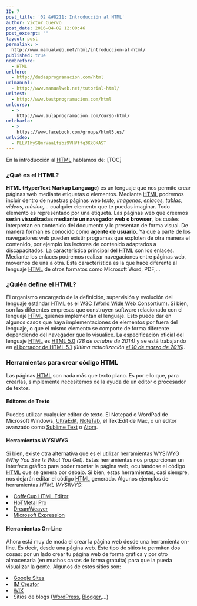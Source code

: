 ```yaml
---
ID: 7
post_title: '02 &#8211; Introducción al HTML'
author: Víctor Cuervo
post_date: 2016-04-02 12:00:46
post_excerpt: ""
layout: post
permalink: >
  http://www.manualweb.net/html/introduccion-al-html/
published: true
nombreforo:
  - HTML
urlforo:
  - http://dudasprogramacion.com/html
urlmanual:
  - http://www.manualweb.net/tutorial-html/
urltest:
  - http://www.testprogramacion.com/html
urlcurso:
  - >
    http://www.aulaprogramacion.com/curso-html/
urlcharla:
  - >
    https://www.facebook.com/groups/html5.es/
urlvideo:
  - PLLVIhySQmrVaaLfsbi9VHVffq3Kk8KAST
---
```

En la introducción al [<span style="font-weight: 400;">HTML</span>][1] hablamos de: [TOC] 
### **¿Qué es el HTML?**

**HTML (HyperText Markup Language)**<span style="font-weight: 400;"> es un lenguaje que nos permite crear páginas web mediante etiquetas o elementos.</span> <span style="font-weight: 400;">Mediante </span>[<span style="font-weight: 400;">HTML</span>][1]<span style="font-weight: 400;"> podremos incluir dentro de nuestras páginas web </span>*<span style="font-weight: 400;">texto, imágenes, enlaces, tablas, vídeos, música,...</span>*<span style="font-weight: 400;"> cualquier elemento que te puedas imaginar. Todo elemento es representado por una etiqueta.</span> <span style="font-weight: 400;">Las páginas web que creemos </span>**serán visualizadas mediante un navegador web o browser**<span style="font-weight: 400;">, los cuales interpretan en contenido del documento y lo presentan de forma visual. De manera forman es conocido como </span>**agente de usuario.**<span style="font-weight: 400;"> Ya que a parte de los navegadores web pueden existir programas que exploten de otra manera el contenido, por ejemplo los lectores de contenido adaptados a discapacitados.</span> <span style="font-weight: 400;">La característica principal del </span>[<span style="font-weight: 400;">HTML</span>][1]<span style="font-weight: 400;"> son los enlaces. Mediante los enlaces podremos realizar navegaciones entre páginas web, movernos de una a otra. Esta característica es la que hace diferente al lenguaje </span>[<span style="font-weight: 400;">HTML</span>][1]<span style="font-weight: 400;"> de otros formatos como Microsoft Word, PDF,...</span> 
### **¿Quién define el HTML?**

<span style="font-weight: 400;">El organismo encargado de la definición, supervisión y evolución del lenguaje estándar </span>[<span style="font-weight: 400;">HTML</span>][1]<span style="font-weight: 400;"> es el </span>[<span style="font-weight: 400;">W3C (World Wide Web Consortium)</span>][2]<span style="font-weight: 400;">.</span> <span style="font-weight: 400;">Si bien, son las diferentes empresas que construyen software relacionado con el lenguaje </span>[<span style="font-weight: 400;">HTML</span>][1]<span style="font-weight: 400;"> quienes implementan el lenguaje. Esto puede dar en algunos casos que haya implementaciones de elementos por fuera del lenguaje, o que el mismo elemento se comporte de forma diferente dependiendo del navegador que lo visualice.</span> <span style="font-weight: 400;">La especificación oficial del lenguaje </span>[<span style="font-weight: 400;">HTML</span>][1]<span style="font-weight: 400;"> es </span>[<span style="font-weight: 400;">HTML 5.0</span>][3] *<span style="font-weight: 400;">(28 de octubre de 2014) </span>*<span style="font-weight: 400;">y se está trabajando en </span>[<span style="font-weight: 400;">el borrador de HTML 5.1</span>][4] *<span style="font-weight: 400;">(última actualización </span>*[*<span style="font-weight: 400;">el 10 de marzo de 2016</span>*][5]*<span style="font-weight: 400;">).</span>* 
### **Herramientas para crear código HTML**

<span style="font-weight: 400;">Las páginas </span>[<span style="font-weight: 400;">HTML</span>][1]<span style="font-weight: 400;"> son nada más que texto plano. Es por ello que, para crearlas, simplemente necesitemos de la ayuda de un editor o procesador de textos.</span> 
#### **Editores de Texto**

<span style="font-weight: 400;">Puedes utilizar cualquier editor de texto. El Notepad o WordPad de Microsoft Windows, </span>[<span style="font-weight: 400;">UltraEdit</span>][6]<span style="font-weight: 400;">, </span>[<span style="font-weight: 400;">NoteTab</span>][7]<span style="font-weight: 400;">, el TextEdit de Mac, o un editor avanzado como </span>[<span style="font-weight: 400;">Sublime Text</span>][8]<span style="font-weight: 400;"> o </span>[<span style="font-weight: 400;">Atom</span>][9]<span style="font-weight: 400;">.</span> 
#### **Herramientas WYSIWYG**

<span style="font-weight: 400;">Si bien, existe otra alternativa que es el utilizar herramientas WYSIWYG </span>*<span style="font-weight: 400;">(Why You See Is What You Get)</span>*<span style="font-weight: 400;">. Estas herramientas nos proporcionan un interface gráfico para poder montar la página web, ocultándose el código </span>[<span style="font-weight: 400;">HTML</span>][1]<span style="font-weight: 400;"> que se genera por debajo. Si bien, estas herramientas, casi siempre, nos dejarán editar el código </span>[<span style="font-weight: 400;">HTML</span>][1]<span style="font-weight: 400;"> generado.</span> <span style="font-weight: 400;">Algunos ejemplos de herramientas </span>*<span style="font-weight: 400;">HTML WYSIWYG</span>*<span style="font-weight: 400;">:</span> 
<li style="font-weight: 400;">
  <a href="http://www.coffeecup.com/html-editor/"><span style="font-weight: 400;">CoffeCup HTML Editor</span></a>
</li>
<li style="font-weight: 400;">
  <a href="http://www.hotmetalpro.com/"><span style="font-weight: 400;">HoTMetal Pro</span></a>
</li>
<li style="font-weight: 400;">
  <a href="http://www.adobe.com/es/products/dreamweaver/"><span style="font-weight: 400;">DreamWeaver</span></a>
</li>
<li style="font-weight: 400;">
  <a href="http://www.microsoft.com/expression/"><span style="font-weight: 400;">Microsoft Expression</span></a>
</li>

#### **Herramientas On-Line**

<span style="font-weight: 400;">Ahora está muy de moda el crear la página web desde una herramienta on-line. Es decir, desde una página web. Este tipo de sitios te permiten dos cosas: por un lado crear tu página web de forma gráfica y por otro almacenarla (en muchos casos de forma gratuita) para que la pueda visualizar la gente.</span> <span style="font-weight: 400;">Algunos de estos sitios son:</span> 
<li style="font-weight: 400;">
  <a href="https://sites.google.com/"><span style="font-weight: 400;">Google Sites</span></a>
</li>
<li style="font-weight: 400;">
  <a href="http://imcreator.com/"><span style="font-weight: 400;">IM Creator</span></a>
</li>
<li style="font-weight: 400;">
  <span style="font-weight: 400;"><a href="http://es.wix.com/">WIX</a></span>
</li>
<li style="font-weight: 400;">
  <span style="font-weight: 400;">Sitios de blogs (</span><a href="http://www.wordpress.org/"><span style="font-weight: 400;">WordPress</span></a><span style="font-weight: 400;">, </span><a href="http://www.blogger.com/"><span style="font-weight: 400;">Blogger</span></a><span style="font-weight: 400;">,...)</span>
</li>

 [1]: http://www.manualweb.net/tutorial-html/
 [2]: http://www.w3.org
 [3]: http://www.w3.org/TR/2014/REC-html5-20141028/
 [4]: https://www.w3.org/TR/2016/WD-html51-20160310/
 [5]: https://www.w3.org/blog/news/archives/5313
 [6]: http://www.idmcomp.com/
 [7]: http://www.notetab.com/
 [8]: http://www.sublimetext.com/
 [9]: https://atom.io/